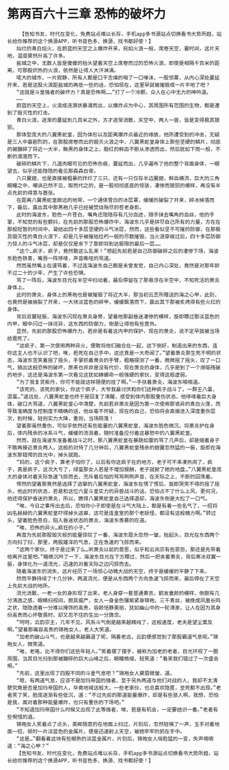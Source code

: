# 第两百六十三章 恐怖的破坏力
        【告知书友，时代在变化，免费站点难以长存，手机app多书源站点切换看书大势所趋，站长给你推荐的这个换源APP，听书音色多、换源、找书都好使！】
       灿烂的青白焰火，在蔚蓝的天空之上爆炸开来，宛如火浪一般，席卷天空，霎时间，这片天地，温度骤然升高了许多。
       盐城之中，无数人皆是傻傻的抬头望着天空上席卷而过的恐怖火浪，即使是相隔千百米的距离，可那股炽热的火浪，依然是让得人大汗淋漓。
       喏大的城市，一片寂静，所有人都是口干舌燥的咽了一口唾沫，一股惊粟，从内心深处蔓延开来，若是这股火浪距盐城的再低一些的话，恐怕现在，这里早就被摧毁成一片平地了吧？
       “这就是斗皇强者的破坏力？真是恐怖啊……”打了一个冷颤，众人在心中无力的呻吟道。
       ……
       蔚蓝的天空上，火浪成涟漪状暴涌而出，以爆炸点为中心，其周围所有范围的生物，都是遭到了毁灭性的打击。
       青白火浪，逐渐的蔓延到几百米之外，方才逐渐消散，天空中，两人一兽，皆是变得极其狼狈。
       那体型庞大的八翼黑蛇皇，因为体形以及距离爆炸点最近的缘故，他所遭受到的冲击，无疑是三人中最剧烈的，在那股席卷而出的毁灭火浪之中，八翼黑蛇皇身体上那些坚硬的鳞片，彻底的被蹦碎了将近一大半，黝黑的身体之上，殷红的鲜血不断从渗透而出，然后犹如下雨一般，不断的滴落而下。
       破碎的鳞片下，几道肉眼可见的恐怖伤痕，蔓延而出，几乎遍布了他的整个背面身体，一眼望去，似乎还能隐隐的看见那森森白骨。
       八只翼翅，也是直接被粗暴的炸烂了三只，还有一只仅存半边翼翅，鲜血横流，巨大的三角眼瞳之中，嘲讽已然不见，取而代之的，是一股彻彻底底的惊骇，凄惨而狼狈的模样，再没有半点先前的得意与嚣张。
       在距离八翼黑蛇皇颇远的地带，一个通体雪白的冰层罩，缓缓的破裂了开来，碎冰掉落而下，最后，露出其中那黑袍几乎已经被焚烧殆尽的苍老身影。
       此时的海波东，脸色一片苍白，嘴角还隐隐存有几分血迹，随手抹去嘴角的血丝，他的手掌，不知觉的有些颤抖，在先前的那股恐怖爆炸中，海波东几乎是拼尽自己所有的力量，方在在那般短暂的时间中，凝结出四十多层坚硬的斗气冰层，然而，这些看似坚不可摧的防御，在那极具毁灭性的青白火浪下，却是几乎被摧枯拉朽一般的尽数摧毁，当火浪穿梭过后，四十多层防御力惊人的斗气冰层，却是仅仅是余下了那即将到达极限的最后一层……
       “这个…疯子，疯子，竟然敢这么乱来！”想起先前若是自己防御破碎之后的凄惨下场，海波东脸色铁青，嘴唇一阵哆嗦，声音嘶哑的骂道。
       然而虽然嘴上在谩骂着，不过连海波东自己都是未曾发觉，自己内心深处，竟然是对那年龄不过二十的少年，产生了许些恐惧。
       骂了一阵后，海波东目光在半空中扫动着，最后停留在了那悬浮在半空中，不知死活的萧炎身体上。
       此时的萧炎，身体上的黑袍也是被摧毁了将近大半，那当初云芝所赠送的海之心甲，此刻，也竟然是被崩裂了开来，一大块淡蓝色的碎甲，缓缓飘落而下，露出其下那被炙烤得有些火红的身体。
       背后双翼轻振，海波东闪现在萧炎身旁，望着他那副昏迷凄惨的模样，旋即瞟过那淡蓝色的内甲，眼中闪过一抹诧异，这东西的防御力，倒是让得他有些意外。
       显然，先前的那股恐怖爆炸力，若非是有着这内甲的保护，现在的萧炎，说不定早就被当场给震死了。
       “这疯子，第一次使用两种异火，便敢将他们融合在一起，这下倒好，制造出来的东西，连你这主人也不认识了吧，唉，若死在自己手中，这还真是一大奇闻了。”望着萧炎那生死不明的状态，海波东苦笑着摇了摇头，手掌抓着萧炎的手臂，粗略探测了一番，微微摇了摇头，叹了一口气，搞出这般恐怖的破坏，原来也并非是没有代价，现在萧炎的身体，几乎是到了一个濒临残破的地步，这还是海波东第一次看见这犹如蟑螂命一般强硬的家伙，变得这般虚弱。
       “为了我复灵紫丹，你可不能就这样随便的挂了啊。”一手扶着萧炎，海波东喃喃道。
       “该死的，该死的家伙，你这个疯子，大爷我最讨厌和你们这种疯子战斗了，一群王八蛋，混蛋…”遥远处，八翼黑蛇皇也终于是回复了清醒，感受到体内那股重伤状态，他哆嗦着巨大身体，破口大骂道，八翼黑蛇皇心中清楚，先前若非萧炎是因为第一次使用那诡异的青白火莲，而导致准确度与控制度不精确的话，他丝毫不怀疑，现在的自己，恐怕将会直接进入深度重伤层次，到时候，轻则实力大降，重则，当场陨落！
       望着那虽然重伤，可似乎依然还有些能量的八翼黑蛇皇，海波东脸色微沉，将萧炎护在身后，体内残余的冰系斗气，缓缓的流淌着，随时准备应付着这暴怒中的八翼黑蛇皇。
       然而，就在海波东准备着战斗之时，那八翼黑蛇皇在暴跳如雷的骂了几声后，却是缩着身子不敢再接近萧炎两人，这般的对恃了几分钟后，八翼黑蛇皇残余的翅翼忽然猛的一振，旋即在海波东那错愕的目光中，掉头就跑。
       “妈的，这个疯子，算老子怕你了，以后有你这疯子在的地方，老子可不来凑热闹了，疯子，真是疯子，这次大亏了，绿蛮那女人若是不增加报酬，老子就掀了她的地盘…”八翼黑蛇皇庞大的身体对着天际急速飞掠而去，充斥着后怕的骂骂咧咧声音，在天际之上，不断的回荡着。
       愕然的望着那竟然是选择了逃窜的八翼黑蛇皇，海波东在愣了愣后，旋即哭笑不得的摇了摇头，他此时的状态，若是和这位六星斗皇实力的异兽战斗的话，恐怕占不了什么上风，更何况，他还得保护昏迷的萧炎，所以，瞧得八翼黑蛇皇自己选择退却，海波东倒是大松了一口气。
       “唉，今日之事传出去后，恐怕你小子即使是在斗气大陆上，都是有着一些名气了，一招将凶名赫赫的八翼黑蛇皇吓得掉头逃窜，这可是连皇室的那个老妖怪，都没有这般魄力啊。”转过头，望着脸色苍白，陷入昏迷状态的萧炎，海波东羡慕的叹道。
       “唉，恐怖的异火…疯狂的小子。”
       再度为先前那股毁灭般的能量惊叹了一番，海波东眉头忽然一皱，抬起头，目光在东西两个方向扫了扫，那里，两股雄浑的气息，正在急速的飞掠而来。
       “这两个家伙，终于是过来了么…听萧炎以前的意思，似乎和云岚宗有些恩怨，那还是先带着他离开这里吧。”略微沉吟了一下，海波东目光在下方瞟过，然后一把夹着萧炎，背后寒冰双翼一振，身体化为一道流光，迅速的对着天际之边闪掠而去。
       随着海波东的消失，这片经历了一场惊心动魄大战的天空，终于是缓缓的平静了下来。
       然而平静持续了十几分钟，两道流光，便是从东西两个方向急速飞掠而来，最后停在了天空上先前大战的地所。
       流光消散，一老一女的身形现了出来，老人身穿一套普通黄衣，鹤发童颜的模样，倒颇有几分清逸之感，眼睛扫视间，颇具威严，女人一身金色镶紫紧身锦袍，三千青丝，被挽成凤凰长鸣之状，隐隐透着一分难以掩饰的高贵，容颜恬静美丽，犹如幽山中的一轮清泉，让人在因为其身份高贵而心怀敬畏时，却又忍不住的生出一分旖念。
       “呵呵，云韵宗主，几年不见，风系斗气倒是越来越精纯了，这般速度，老夫是望尘莫及啊。”望着那雍容高贵的锦袍女人，老人大笑道。
       “加老的破山斗气，也是越来越霸道了呢，隔着老远，云韵便感觉到了那股霸道气息呢。”锦袍女人，微笑道。
       “唉，老咯，比不得你们这些年轻人。”笑着摆了摆手，被称为加老的老者，目光环视了一圈周围，当其目光扫到那被蹦碎的巨大山峰之后，眼瞳微缩，轻笑道：“看来我们错过了一次盛会啊。”
       “先前，这里出现了四股不同的斗皇气息吧？”锦袍女人黛眉微皱，道。
       “嗯，有两道气息，应该不是加玛帝国的强者，至于另外两道与他们对战的人，我却不太清楚究竟是否是加玛帝国的人，毕竟地域这般大，一些老家伙，也总喜欢隐匿，至死都不出现。”老者笑了笑，脸庞逐渐有些低沉，道：“不过先前的那道能量爆炸，却是有些骇人啊，我想，恐怕是我，面对着那种能量爆炸，也只有重伤的下场吧。”
       “不知道加玛帝国什么时候又出现了此等强者，唉，若是有机会，一定要结识一番。”老者有些惋惜的道。
       锦袍女人笑着点了点头，美眸随意的在地面上扫过，片刻后，忽然轻咦了一声，玉手对着地面一招，顿时一片淡蓝色的金属片，便是迅速射上天空，被她牢牢的抓在手中。
       “这是…”翻看着这块有些眼熟的淡蓝金属片，片刻后，锦袍女人俏脸猛的一变，失声喃喃道：“海之心甲？”
       【告知书友，时代在变化，免费站点难以长存，手机app多书源站点切换看书大势所趋，站长给你推荐的这个换源APP，听书音色多、换源、找书都好使！】